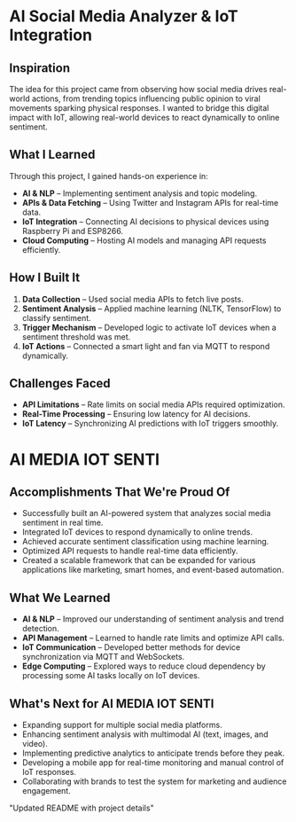 # AI Social Media Analyzer & IoT Integration  

## **Inspiration**  
The idea for this project came from observing how social media drives real-world actions, from trending topics influencing public opinion to viral movements sparking physical responses. I wanted to bridge this digital impact with IoT, allowing real-world devices to react dynamically to online sentiment.  

## **What I Learned**  
Through this project, I gained hands-on experience in:  
- **AI & NLP** – Implementing sentiment analysis and topic modeling.  
- **APIs & Data Fetching** – Using Twitter and Instagram APIs for real-time data.  
- **IoT Integration** – Connecting AI decisions to physical devices using Raspberry Pi and ESP8266.  
- **Cloud Computing** – Hosting AI models and managing API requests efficiently.  

## **How I Built It**  
1. **Data Collection** – Used social media APIs to fetch live posts.  
2. **Sentiment Analysis** – Applied machine learning (NLTK, TensorFlow) to classify sentiment.  
3. **Trigger Mechanism** – Developed logic to activate IoT devices when a sentiment threshold was met.  
4. **IoT Actions** – Connected a smart light and fan via MQTT to respond dynamically.  

## **Challenges Faced**  
- **API Limitations** – Rate limits on social media APIs required optimization.  
- **Real-Time Processing** – Ensuring low latency for AI decisions.  
- **IoT Latency** – Synchronizing AI predictions with IoT triggers smoothly.  
# AI MEDIA IOT SENTI  

## **Accomplishments That We're Proud Of**  
- Successfully built an AI-powered system that analyzes social media sentiment in real time.  
- Integrated IoT devices to respond dynamically to online trends.  
- Achieved accurate sentiment classification using machine learning.  
- Optimized API requests to handle real-time data efficiently.  
- Created a scalable framework that can be expanded for various applications like marketing, smart homes, and event-based automation.  

## **What We Learned**  
- **AI & NLP** – Improved our understanding of sentiment analysis and trend detection.  
- **API Management** – Learned to handle rate limits and optimize API calls.  
- **IoT Communication** – Developed better methods for device synchronization via MQTT and WebSockets.  
- **Edge Computing** – Explored ways to reduce cloud dependency by processing some AI tasks locally on IoT devices.  

## **What's Next for AI MEDIA IOT SENTI**  
- Expanding support for multiple social media platforms.  
- Enhancing sentiment analysis with multimodal AI (text, images, and video).  
- Implementing predictive analytics to anticipate trends before they peak.  
- Developing a mobile app for real-time monitoring and manual control of IoT responses.  
- Collaborating with brands to test the system for marketing and audience engagement.  

"Updated README with project details"
